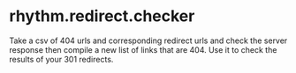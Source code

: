 rhythm.redirect.checker
=======================

Take a csv of 404 urls and corresponding redirect urls and check the server response then compile a new list of links that are 404.
Use it to check the results of your 301 redirects.
